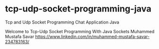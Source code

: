 # tcp-udp-socket-programming-java
Tcp and Udp Socket Programming Chat Application Java

Welcome to Tcp-Udp Socket Programming With Java Sockets
Muhammed Mustafa Savar 
https://www.linkedin.com/in/muhammed-mustafa-savar-234783163/
        

